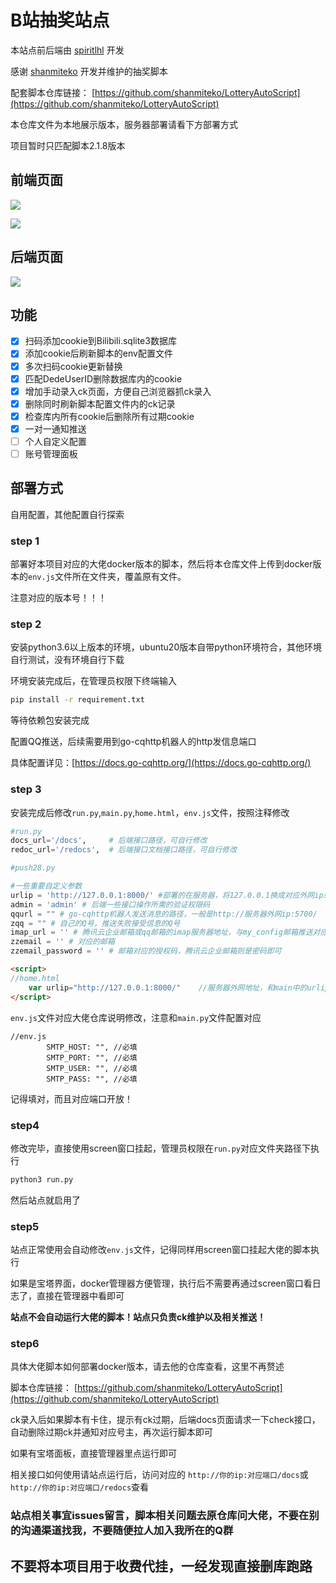 # B站抽奖站点

本站点前后端由 [spiritlhl](https://github.com/spiritLHL) 开发

感谢 [shanmiteko](https://github.com/shanmiteko) 开发并维护的抽奖脚本

配套脚本仓库链接： [https://github.com/shanmiteko/LotteryAutoScript](https://github.com/shanmiteko/LotteryAutoScript)

本仓库文件为本地展示版本，服务器部署请看下方部署方式

项目暂时只匹配脚本2.1.8版本

## 前端页面

![](https://i.loli.net/2021/10/06/RmapSE8uMd4vKIj.png)

![](https://i.loli.net/2021/10/08/LRCyVTzfGAsJr9Y.png)

## 后端页面

![](https://i.loli.net/2021/10/06/BkE7oMjYTCsZf3q.png)

## 功能

- [x] 扫码添加cookie到Bilibili.sqlite3数据库
- [x] 添加cookie后刷新脚本的env配置文件
- [x] 多次扫码cookie更新替换
- [x] 匹配DedeUserID删除数据库内的cookie
- [x] 增加手动录入ck页面，方便自己浏览器抓ck录入
- [x] 删除同时刷新脚本配置文件内的ck记录
- [x] 检查库内所有cookie后删除所有过期cookie
- [x] 一对一通知推送
- [ ] 个人自定义配置
- [ ] 账号管理面板

## 部署方式

自用配置，其他配置自行探索

### step 1

部署好本项目对应的大佬docker版本的脚本，然后将本仓库文件上传到docker版本的```env.js```文件所在文件夹，覆盖原有文件。

注意对应的版本号！！！

### step 2

安装python3.6以上版本的环境，ubuntu20版本自带python环境符合，其他环境自行测试，没有环境自行下载

环境安装完成后，在管理员权限下终端输入

```bash
pip install -r requirement.txt
```

等待依赖包安装完成

配置QQ推送，后续需要用到go-cqhttp机器人的http发信息端口

具体配置详见：[https://docs.go-cqhttp.org/](https://docs.go-cqhttp.org/)

### step 3

安装完成后修改```run.py```,```main.py```,```home.html```，```env.js```文件，按照注释修改

```python
#run.py
docs_url='/docs',     # 后端接口路径，可自行修改
redoc_url='/redocs',  # 后端接口文档接口路径，可自行修改
```

```python
#push28.py

#一些重要自定义参数
urlip = 'http://127.0.0.1:8000/' #部署的在服务器，将127.0.0.1换成对应外网ip或域名，端口记得在服务器开放，可自己改为其他端口
admin = 'admin' # 后端一些接口操作所需的验证权限码
qqurl = "" # go-cqhttp机器人发送消息的路径，一般是http://服务器外网ip:5700/
zqq = "" # 自己的Q号，推送失败接受信息的Q号
imap_url = '' # 腾讯云企业邮箱或qq邮箱的imap服务器地址，与my_config邮箱推送对应
zzemail = '' # 对应的邮箱
zzemail_password = '' # 邮箱对应的授权码，腾讯云企业邮箱则是密码即可
```

```html
<script>
//home.html
    var urlip="http://127.0.0.1:8000/"    //服务器外网地址，和main中的urlip相同
</script>
```

```env.js```文件对应大佬仓库说明修改，注意和```main.py```文件配置对应

```
//env.js
        SMTP_HOST: "", //必填
        SMTP_PORT: "", //必填
        SMTP_USER: "", //必填
        SMTP_PASS: "", //必填
```

记得填对，而且对应端口开放！

### step4 

修改完毕，直接使用screen窗口挂起，管理员权限在```run.py```对应文件夹路径下执行

```bash
python3 run.py
```

然后站点就启用了

### step5

站点正常使用会自动修改```env.js```文件，记得同样用screen窗口挂起大佬的脚本执行

如果是宝塔界面，docker管理器方便管理，执行后不需要再通过screen窗口看日志了，直接在管理器中看即可

**站点不会自动运行大佬的脚本！站点只负责ck维护以及相关推送！**

### step6

具体大佬脚本如何部署docker版本，请去他的仓库查看，这里不再赘述

脚本仓库链接： [https://github.com/shanmiteko/LotteryAutoScript](https://github.com/shanmiteko/LotteryAutoScript)

ck录入后如果脚本有卡住，提示有ck过期，后端docs页面请求一下check接口，自动删除过期ck并通知对应号主，再次运行脚本即可

如果有宝塔面板，直接管理器里点运行即可

相关接口如何使用请站点运行后，访问对应的 ```http://你的ip:对应端口/docs```或```http://你的ip:对应端口/redocs```查看

### 站点相关事宜issues留言，脚本相关问题去原仓库问大佬，不要在别的沟通渠道找我，不要随便拉人加入我所在的Q群

## 不要将本项目用于收费代挂，一经发现直接删库跑路
